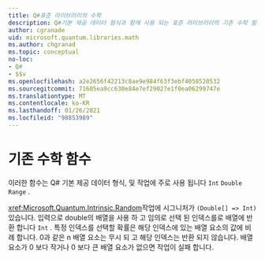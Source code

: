 ```yaml
---
title: Q#표준 라이브러리의 수학
description: Q#기본 제공 데이터 형식과 함께 사용 되는 표준 라이브러리의 기존 수학 함수에 대해 알아봅니다.
author: cgranade
uid: microsoft.quantum.libraries.math
ms.author: chgranad
ms.topic: conceptual
no-loc:
- Q#
- $$v
ms.openlocfilehash: a2e2656f42213c8ae9e984f63f3ebf4058520532
ms.sourcegitcommit: 71605ea9cc630e84e7ef29027e1f0ea06299747e
ms.translationtype: MT
ms.contentlocale: ko-KR
ms.lasthandoff: 01/26/2021
ms.locfileid: "98853989"
---
```

# <a name="classical-mathematical-functions"></a>기존 수학 함수 #

이러한 함수는 Q# 기본 제공 데이터 형식, 및 작업에 주로 사용 됩니다 `Int` `Double` `Range` .

<xref:Microsoft.Quantum.Intrinsic.Random>작업에 시그니처가 `(Double[] => Int)` 있습니다.
입력으로 double의 배열을 사용 하 고 임의로 선택 된 인덱스를로 배열에 반환 합니다 `Int` .
특정 인덱스를 선택할 확률은 해당 인덱스에 있는 배열 요소의 값에 비례 합니다. 0과 같은 n 배열 요소는 무시 되 고 해당 인덱스는 반환 되지 않습니다.
배열 요소가 0 보다 작거나 0 보다 큰 배열 요소가 없으면 작업이 실패 합니다.
